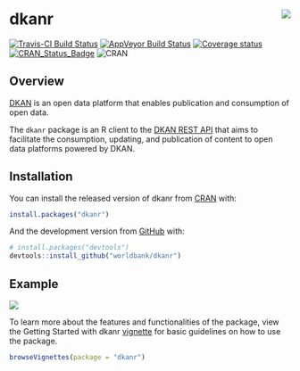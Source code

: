 # dkanr  <img src="man/figures/dkanr_hex.PNG" align="right" />  


[![Travis-CI Build Status](https://travis-ci.org/worldbank/dkanr.svg?branch=master)](https://travis-ci.org/worldbank/dkanr)
[![AppVeyor Build Status](https://ci.appveyor.com/api/projects/status/github/worldbank/dkanr?branch=master&svg=true)](https://ci.appveyor.com/project/worldbank/dkanr)
[![Coverage status](https://codecov.io/gh/worldbank/dkanr/branch/master/graph/badge.svg)](https://codecov.io/github/worldbank/dkanr?branch=master)
[![CRAN_Status_Badge](http://www.r-pkg.org/badges/version/dkanr)](https://cran.r-project.org/package=dkanr)
![CRAN](http://cranlogs.r-pkg.org/badges/dkanr?color=brightgreen)

## Overview

[DKAN](https://getdkan.org/) is an open data platform that enables publication and consumption of open data.

The `dkanr` package is an R client to the [DKAN REST API](https://dkan.readthedocs.io/en/latest/apis/rest-api.html) that aims to facilitate the consumption, updating, and publication of content to open data platforms powered by DKAN. 

## Installation

You can install the released version of dkanr from [CRAN](https://CRAN.R-project.org) with:

``` r
install.packages("dkanr")
```

And the development version from [GitHub](https://github.com/) with:

``` r
# install.packages("devtools")
devtools::install_github("worldbank/dkanr")
```
## Example

![](man/figures/dkanr_gif.gif)

To learn more about the features and functionalities of the package, view the Getting Started with dkanr [vignette](https://github.com/tonyfujs/dkanr/blob/master/vignettes/getting_started_with_dkanr.Rmd) for basic guidelines on how to use the package.

```r
browseVignettes(package = "dkanr")
```

